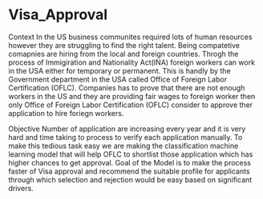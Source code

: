 # Visa_Approval
Context
In the US business communites required lots of human resources however they are struggling to find the right talent. Being compatetive comapnies are hiring from the local and foreign countries. Throgh the process of Immigiration and Nationality Act(INA) foreign workers can work in the USA either for temporary or permanent. This is handly by the Government department in the USA called Office of Foreign Labor Certification (OFLC). Companies has to prove that there are not enough workers in the US and they are providing fair wages to foreign worker then only Office of Foreign Labor Certification (OFLC) consider to approve ther application to hire foriegn workers.

Objective
Number of application are increasing every year and it is very hard and time taking to process to verify each application manually. To make this tedious task easy we are making the classification machine learning model that will help OFLC to shortlist those application which has higher chances to get approval. Goal of the Model is to make the process faster of Visa approval and recommend the suitable profile for applicants through which selection and rejection would be easy based on significant drivers.
